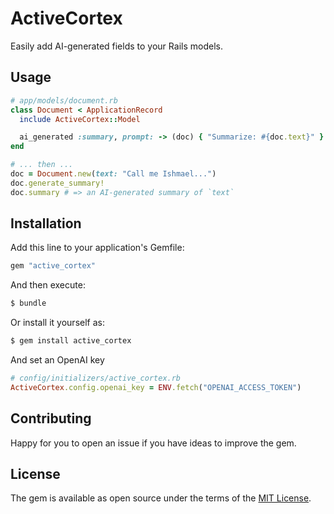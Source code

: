 # ActiveCortex

Easily add AI-generated fields to your Rails models.

## Usage

```ruby
# app/models/document.rb
class Document < ApplicationRecord
  include ActiveCortex::Model

  ai_generated :summary, prompt: -> (doc) { "Summarize: #{doc.text}" }
end

# ... then ...
doc = Document.new(text: "Call me Ishmael...")
doc.generate_summary!
doc.summary # => an AI-generated summary of `text`
```

## Installation

Add this line to your application's Gemfile:

```ruby
gem "active_cortex"
```

And then execute:
```bash
$ bundle
```

Or install it yourself as:
```bash
$ gem install active_cortex
```

And set an OpenAI key

```ruby
# config/initializers/active_cortex.rb
ActiveCortex.config.openai_key = ENV.fetch("OPENAI_ACCESS_TOKEN")
```

## Contributing

Happy for you to open an issue if you have ideas to improve the gem.

## License

The gem is available as open source under the terms of the [MIT
License](https://opensource.org/licenses/MIT).
